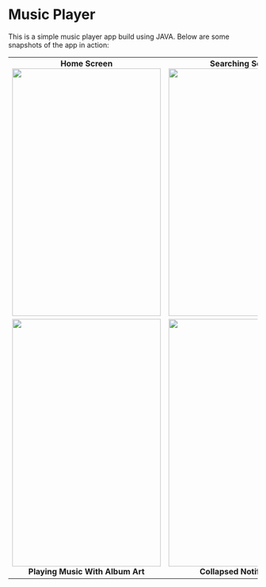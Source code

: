 # Music Player

This is a simple music player app build using JAVA. Below are some snapshots of the app in action:

<table>
  <tr>
    <td align="center">
      <b>Home Screen</b>
      <img src="https://github.com/user-attachments/assets/3989b8b6-3e7a-4a44-9bbb-3b72e18848f6" width="300" height="500"/><br>
    </td>
    <td align="center">
      <b>Searching Songs</b>
      <img src="https://github.com/user-attachments/assets/link_to_searching_song_image" width="300" height="500"/><br>
    </td>
    <td align="center">
      <b>Playing Music Without Album Art</b>
      <img src="https://github.com/user-attachments/assets/link_to_playing_music_without_album_art_image" width="300" height="500"/><br>
    </td>
  </tr>
  <tr>
    <td align="center">
      <img src="https://github.com/user-attachments/assets/link_to_playing_music_with_album_art_image" width="300" height="500"/><br>
      <b>Playing Music With Album Art</b>
    </td>
    <td align="center">
      <img src="https://github.com/user-attachments/assets/link_to_collapsed_notification_image" width="300" height="500"/><br>
      <b>Collapsed Notification</b>
    </td>
    <td align="center">
      <img src="https://github.com/user-attachments/assets/link_to_extended_notification_image" width="300" height="500"/><br>
      <b>Extended Notification</b>
    </td>
  </tr>
</table>
